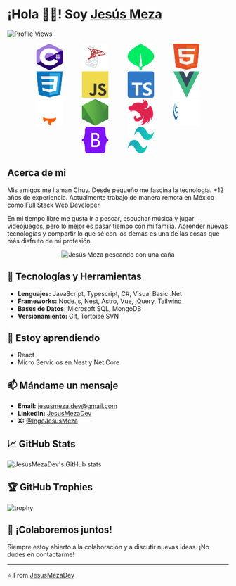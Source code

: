 <!--
**JesusMezaDev/JesusMezaDev** is a ✨ _special_ ✨ repository because its `README.md` (this file) appears on your GitHub profile.

Here are some ideas to get you started:

- 🔭 I’m currently working on ...
- 🌱 I’m currently learning ...
- 👯 I’m looking to collaborate on ...
- 🤔 I’m looking for help with ...
- 💬 Ask me about ...
- 📫 How to reach me: ...
- 😄 Pronouns: ...
- ⚡ Fun fact: ...
-->

# ¡Hola 👋🏻! Soy [Jesús Meza](https://jesusmeza.dev/)

![Profile Views](https://komarev.com/ghpvc/?username=JesusMezaDev)

<div style="text-align: center;">
    <img src="./Images/CSharp.svg" width="60" height="60" style="margin-right: 20px; margin-left: 20px;" />
    <img src="./Images/SQL.svg" width="60" height="60" style="margin-right: 20px; margin-left: 20px;" />
    <img src="./Images/MongoDB.svg" width="60" height="60" style="margin-right: 20px; margin-left: 20px;" />
    <img src="./Images/Html.svg" width="60" height="60" style="margin-right: 20px; margin-left: 20px;" />
    <img src="./Images/Css.svg" width="60" height="60" style="margin-right: 20px; margin-left: 20px;" />
    <img src="./Images/Javascript.svg" width="60" height="60" style="margin-right: 20px; margin-left: 20px;" />
    <img src="./Images/Typescript.svg" width="60" height="60" style="margin-right: 20px; margin-left: 20px;" />
    <img src="./Images/Vue.svg" width="60" height="60" style="margin-right: 20px; margin-left: 20px;" />
    <img src="./Images/Astro.svg" width="60" height="60" style="margin-right: 20px; margin-left: 20px;" />
    <img src="./Images/Node.svg" width="60" height="60" style="margin-right: 20px; margin-left: 20px;" />
    <img src="./Images/Nest.svg" width="60" height="60" style="margin-right: 20px; margin-left: 20px;" />
    <img src="./Images/JQuery.svg" width="60" height="60" style="margin-right: 20px; margin-left: 20px;" />
    <img src="./Images/Bootstrap.svg" width="60" height="60" style="margin-right: 20px; margin-left: 20px;" />
    <img src="./Images/Tailwind.svg" width="60" height="60" style="margin-right: 20px; margin-left: 20px;" />
</div>

## Acerca de mi

Mis amigos me llaman Chuy. Desde pequeño me fascina la tecnología. +12 años de experiencia. Actualmente trabajo de manera remota en México como Full Stack Web Developer.

En mi tiempo libre me gusta ir a pescar, escuchar música y jugar videojuegos, pero lo mejor es pasar tiempo con mi familia. Aprender nuevas tecnologías y compartir lo que sé con los demás es una de las cosas que más disfruto de mi profesión.

<div style="text-align: center;">
    <img src="https://jesusmeza.dev/_astro/MeFishing.w73ojSaE_19AdjB.webp" width="600" alt="Jesús Meza pescando con una caña" />
</div>

## 🔧 Tecnologías y Herramientas

- **Lenguajes:** JavaScript, Typescript, C#, Visual Basic .Net
- **Frameworks:** Node.js, Nest, Astro, Vue, jQuery, Tailwind
- **Bases de Datos:** Microsoft SQL, MongoDB
- **Versionamiento:** Git, Tortoise SVN

## 🌱 Estoy aprendiendo

- React
- Micro Servicios en Nest y Net.Core


## 📫 Mándame un mensaje

- **Email:** jesusmeza.dev@gmail.com
- **LinkedIn:** [JesusMezaDev](https://www.linkedin.com/in/jesusmezadev)
- **X:** [@IngeJesusMeza](https://x.com/ingejesusmeza)

## 📈 GitHub Stats

![JesusMezaDev's GitHub stats](https://github-readme-stats.vercel.app/api?username=JesusMezaDev&show_icons=true&theme=radical)


## 🏆 GitHub Trophies

![trophy](https://github-profile-trophy.vercel.app/?username=JesusMezaDev&theme=onedark)

## 💬 ¡Colaboremos juntos!

Siempre estoy abierto a la colaboración y a discutir nuevas ideas. ¡No dudes en contactarme!

---

⭐️ From [JesusMezaDev](https://github.com/JesusMezaDev)
